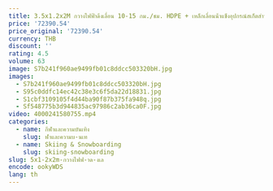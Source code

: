 ```yaml
---
title: 3.5x1.2x2M กวางไฟฟ้าดึงเลื่อน 10-15 กม./ชม. HDPE + เหล็กเลื่อนน้ําแข็งอุปกรณ์สเก็ตสําหรับ 2 ท่าน
price: '72390.54'
price_original: '72390.54'
currency: THB
discount: ''
rating: 4.5
volume: 63
image: S7b241f960ae9499fb01c8ddcc503320bH.jpg
images:
  - S7b241f960ae9499fb01c8ddcc503320bH.jpg
  - S95c0ddfc14ec42c38e3c6f5da22d18831.jpg
  - S1cbf3109105f4d44ba90f87b375fa948q.jpg
  - Sf548775b3d944835ac97986c2ab36ca0F.jpg
video: 4000241580755.mp4
categories:
  - name: กีฬาและความบันเทิง
    slug: ฬาและความบ-นเท
  - name: Skiing & Snowboarding
    slug: skiing-snowboarding
slug: 5x1-2x2m-กวางไฟฟ-าด-งเล
encode: ookyWDS
lang: th
---
```

  